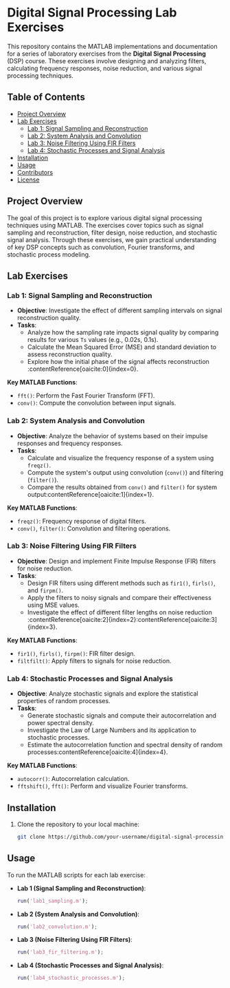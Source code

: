 # Digital Signal Processing Lab Exercises

This repository contains the MATLAB implementations and documentation for a series of laboratory exercises from the **Digital Signal Processing** (DSP) course. These exercises involve designing and analyzing filters, calculating frequency responses, noise reduction, and various signal processing techniques.

## Table of Contents
- [Project Overview](#project-overview)
- [Lab Exercises](#lab-exercises)
  - [Lab 1: Signal Sampling and Reconstruction](#lab-1-signal-sampling-and-reconstruction)
  - [Lab 2: System Analysis and Convolution](#lab-2-system-analysis-and-convolution)
  - [Lab 3: Noise Filtering Using FIR Filters](#lab-3-noise-filtering-using-fir-filters)
  - [Lab 4: Stochastic Processes and Signal Analysis](#lab-4-stochastic-processes-and-signal-analysis)
- [Installation](#installation)
- [Usage](#usage)
- [Contributors](#contributors)
- [License](#license)

## Project Overview

The goal of this project is to explore various digital signal processing techniques using MATLAB. The exercises cover topics such as signal sampling and reconstruction, filter design, noise reduction, and stochastic signal analysis. Through these exercises, we gain practical understanding of key DSP concepts such as convolution, Fourier transforms, and stochastic process modeling.

## Lab Exercises

### Lab 1: Signal Sampling and Reconstruction
- **Objective**: Investigate the effect of different sampling intervals on signal reconstruction quality.
- **Tasks**:
  - Analyze how the sampling rate impacts signal quality by comparing results for various `Ts` values (e.g., 0.02s, 0.1s).
  - Calculate the Mean Squared Error (MSE) and standard deviation to assess reconstruction quality.
  - Explore how the initial phase of the signal affects reconstruction&#8203;:contentReference[oaicite:0]{index=0}.

**Key MATLAB Functions**:
  - `fft()`: Perform the Fast Fourier Transform (FFT).
  - `conv()`: Compute the convolution between input signals.

### Lab 2: System Analysis and Convolution
- **Objective**: Analyze the behavior of systems based on their impulse responses and frequency responses.
- **Tasks**:
  - Calculate and visualize the frequency response of a system using `freqz()`.
  - Compute the system's output using convolution (`conv()`) and filtering (`filter()`).
  - Compare the results obtained from `conv()` and `filter()` for system output&#8203;:contentReference[oaicite:1]{index=1}.

**Key MATLAB Functions**:
  - `freqz()`: Frequency response of digital filters.
  - `conv()`, `filter()`: Convolution and filtering operations.

### Lab 3: Noise Filtering Using FIR Filters
- **Objective**: Design and implement Finite Impulse Response (FIR) filters for noise reduction.
- **Tasks**:
  - Design FIR filters using different methods such as `fir1()`, `firls()`, and `firpm()`.
  - Apply the filters to noisy signals and compare their effectiveness using MSE values.
  - Investigate the effect of different filter lengths on noise reduction&#8203;:contentReference[oaicite:2]{index=2}&#8203;:contentReference[oaicite:3]{index=3}.

**Key MATLAB Functions**:
  - `fir1()`, `firls()`, `firpm()`: FIR filter design.
  - `filtfilt()`: Apply filters to signals for noise reduction.

### Lab 4: Stochastic Processes and Signal Analysis
- **Objective**: Analyze stochastic signals and explore the statistical properties of random processes.
- **Tasks**:
  - Generate stochastic signals and compute their autocorrelation and power spectral density.
  - Investigate the Law of Large Numbers and its application to stochastic processes.
  - Estimate the autocorrelation function and spectral density of random processes&#8203;:contentReference[oaicite:4]{index=4}.

**Key MATLAB Functions**:
  - `autocorr()`: Autocorrelation calculation.
  - `fftshift()`, `fft()`: Perform and visualize Fourier transforms.

## Installation

1. Clone the repository to your local machine:
   ```bash
   git clone https://github.com/your-username/digital-signal-processing-lab.git
    ```
## Usage

To run the MATLAB scripts for each lab exercise:

- **Lab 1 (Signal Sampling and Reconstruction)**:
    ```matlab
    run('lab1_sampling.m');
    ```

- **Lab 2 (System Analysis and Convolution)**:
    ```matlab
    run('lab2_convolution.m');
    ```

- **Lab 3 (Noise Filtering Using FIR Filters)**:
    ```matlab
    run('lab3_fir_filtering.m');
    ```

- **Lab 4 (Stochastic Processes and Signal Analysis)**:
    ```matlab
    run('lab4_stochastic_processes.m');
    ```

